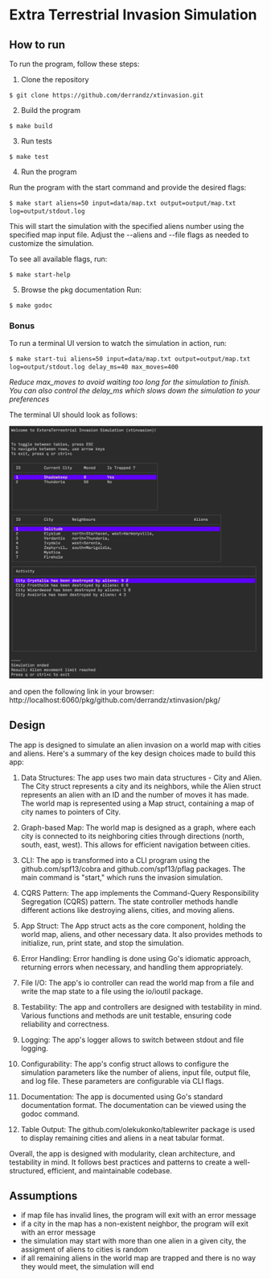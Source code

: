 # Extra Terrestrial Invasion Simulation

## How to run
To run the program, follow these steps:

1. Clone the repository
```
$ git clone https://github.com/derrandz/xtinvasion.git
```

2. Build the program
```
$ make build
```

3. Run tests
```
$ make test
```

4. Run the program

Run the program with the start command and provide the desired flags:
```
$ make start aliens=50 input=data/map.txt output=output/map.txt log=output/stdout.log
```

This will start the simulation with the specified aliens number using the specified map input file.
Adjust the --aliens and --file flags as needed to customize the simulation.

To see all available flags, run:
```
$ make start-help
```

5. Browse the pkg documentation
Run:
```
$ make godoc
```

### Bonus

To run a terminal UI version to watch the simulation in action, run:
```
$ make start-tui aliens=50 input=data/map.txt output=output/map.txt log=output/stdout.log delay_ms=40 max_moves=400
```
_Reduce max_moves to avoid waiting too long for the simulation to finish. You can also control the delay_ms which slows down the simulation to your preferences_

The terminal UI should look as follows:

![Terminal UI](./tui-screenshot.png)

and open the following link in your browser: http://localhost:6060/pkg/github.com/derrandz/xtinvasion/pkg/

## Design

The app is designed to simulate an alien invasion on a world map with cities and aliens. Here's a summary of the key design choices made to build this app:

1. Data Structures: The app uses two main data structures - City and Alien. The City struct represents a city and its neighbors, while the Alien struct represents an alien with an ID and the number of moves it has made. The world map is represented using a Map struct, containing a map of city names to pointers of City.

2. Graph-based Map: The world map is designed as a graph, where each city is connected to its neighboring cities through directions (north, south, east, west). This allows for efficient navigation between cities.

3. CLI: The app is transformed into a CLI program using the github.com/spf13/cobra and github.com/spf13/pflag packages. The main command is "start," which runs the invasion simulation.

4. CQRS Pattern: The app implements the Command-Query Responsibility Segregation (CQRS) pattern. The state controller methods handle different actions like destroying aliens, cities, and moving aliens.

5. App Struct: The App struct acts as the core component, holding the world map, aliens, and other necessary data. It also provides methods to initialize, run, print state, and stop the simulation.

6. Error Handling: Error handling is done using Go's idiomatic approach, returning errors when necessary, and handling them appropriately.

7. File I/O: The app's io controller can read the world map from a file and write the map state to a file using the io/ioutil package.

8. Testability: The app and controllers are designed with testability in mind. Various functions and methods are unit testable, ensuring code reliability and correctness.

9. Logging: The app's logger allows to switch between stdout and file logging.

10. Configurability: The app's config struct allows to configure the simulation parameters like the number of aliens, input file, output file, and log file. These parameters are configurable via CLI flags.

11. Documentation: The app is documented using Go's standard documentation format. The documentation can be viewed using the godoc command.
    
12. Table Output: The github.com/olekukonko/tablewriter package is used to display remaining cities and aliens in a neat tabular format.

Overall, the app is designed with modularity, clean architecture, and testability in mind. It follows best practices and patterns to create a well-structured, efficient, and maintainable codebase.

## Assumptions

- if map file has invalid lines, the program will exit with an error message
- if a city in the map has a non-existent neighbor, the program will exit with an error message 
- the simulation may start with more than one alien in a given city, the assigment of aliens to cities is random
- if all remaining aliens in the world map are trapped and there is no way they would meet, the simulation will end

